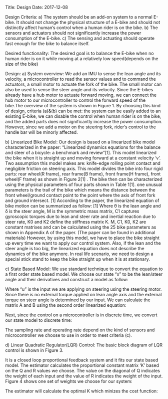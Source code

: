 Title: Design
Date: 2017-12-08

Design Criteria:
a)  The system should be an add-on system to a normal E-bike. It should not change the physical structure of a E-bike and should not distinctly affect human’s control when a human rider is on the bike.
b)  The sensors and actuators should not significantly increase the power consumption of the E-bike.
c)  The sensing and actuating should operate fast enough for the bike to balance itself.
 
Desired functionality:
The desired goal is to balance the E-bike when no human rider is on it while moving at a relatively low speed(depends on the size of the bike)
 
Design:
a)  System overview:
We add an IMU to sense the lean angle and its velocity, a microcontroller to read the sensor values and to command the actuators, a small motor to actuate the fork of the bike. The small motor can also be used to sense the steer angle and its velocity. Since the E-bikes already have a hub motor to actuate forward moving, we can connect the hub motor to our microcontroller to control the forward speed of the bike.The overview of the system is shown in Figure 1.
By choosing this kind of design, criteria (a)&(b) can be met: the system can be easily added to an existing E-bike, we can disable the control when human rider is on the bike, and the added parts does not significantly increase the power consumption. However, since we add a motor on the steering fork, rider’s control to the handle bar will be minorly affected. 
 

b)   Linearized Bike Model:
Our design is based on a linearized bike model characterized in the paper: “Linearized dynamics equations for the balance and steer of a bicycle: a benchmark and review”[1]. This model linearized the bike when it is straight up and moving forward at a constant velocity ‘v’. Two assumption this model makes are: knife-edge rolling point contact and negligible friction on steering axis. This model divides the bike into four rigid parts: rear wheel(R frame), rear frame(B frame), front frame(H frame), front wheel(F frame) as shown in Figure 2[1]
.
The bike then can be characterized using the physical parameters of four parts shown in Table 1[1]. one unusual parameters is the trail of the bike which means the distance between the front wheel/ground contact point to the point where the axis of front fork and ground intersect.
 [1]
According to the paper, the linearized equation of bike motion can be summarized as follow:
 [1]
Where θ is the lean angle and δ is the steer angle, M is the symmetric mass matrix, C1 captures gyroscopic torques due to lean and steer rate and inertial reaction due to steer rate, K0 and K2 define the stiffness matrix K. M, C1, K0, K2 are constant matrixes and can be calculated using the 25 bike parameters as shown in Appendix A of the paper. (The paper can be found in additional materials)
However, by using this model, we have to place the bike straight up every time we want to apply our control system. Also, if the lean and the steer angle is too big, the linearized equation does not describe the dynamics of the bike anymore. In real life scenario, we need to design a special stick stand to keep the bike straight up when it is at stationary. 


c)  State Based Model:
We use standard technique to convert the equation to a first order state based model. We choose our state “x” to be the lean/steer angle and their derivatives and construct a model as follow:

Where “u” is the input we are applying on steering using the steering motor. Since there is no external torque applied on lean angle axis and the external torque on steer angle is determined by our input. We can calculate the matrix A and B using the second order linearized equation:

Next, since the control on a microcontroller is in discrete time, we convert our state model to discrete time:



The sampling rate and operating rate depend on the kind of sensors and microcontroller we choose to use in order to meet criteria (c).


d) Linear Quadratic Regulator(LQR) Control:
The basic block diagram of LQR control is shown in Figure 3. 

It is a closed loop proportional feedback system and it fits our state based model. The estimator calculates the proportional constant matrix ‘K’ based on the Q and R values we choose. The value on the diagonal of Q indicates the weight of each input and the value of R indicates the weight of the input. Figure 4 shows one set of weights we choose for our system:

The estimator will calculate the optimal K which minizes the cost function:
